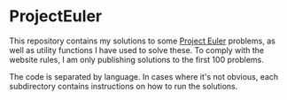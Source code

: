 # ProjectEuler
<p align="center>
    <img src="https://projecteuler.net/profile/JaworWr.png" alt="Project Euler badge" />
</p>

This repository contains my solutions to some [Project Euler](https://projecteuler.net) problems, as well as utility functions I have used to solve these. To comply with the website rules, I am only publishing solutions to the first 100 problems.

The code is separated by language. In cases where it's not obvious, each subdirectory contains instructions on how to run the solutions.